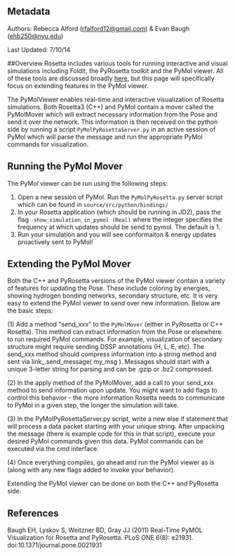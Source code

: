 ## Metadata
Authors: Rebecca Alford (rfalford12@gmail.com) & Evan Baugh (ehb250@nyu.edu)

Last Updated: 7/10/14

##Overview
Rosetta includes various tools for running interactive and visual simulations including Foldit, the PyRosetta toolkit and the PyMol viewer. All of these tools are discussed broadly [here](https://www.rosettacommons.org/docs/latest/graphics-and-guis.html), but this page will specifically focus on extending features in the PyMol viewer. 

The PyMolViewer enables real-time and interactive visualization of Rosetta simulations. Both Rosetta3 (C++) and PyMol contain a mover called the PyMolMover which will extract necessary information from the Pose and send it over the network. This information is then received on the python side by running a script `PyMolPyRosettaServer.py` in an active session of PyMol which will parse the message and run the appropriate PyMol commands for visualization. 

## Running the PyMol Mover
The PyMol viewer can be run using the following steps: 
1. Open a new session of PyMol. Run the `PyMolPyRosetta.py` server script which can be found in `source/src/python/bindings/`
2. In your Rosetta application (which should be running in JD2), pass the flag `-show_simulation_in_pymol (Real)` where the integer specifies the frequency at which updates should be send to pymol. The default is 1. 
3. Run your simulation and you will see conformaiton & energy updates proactively sent to PyMol!

## Extending the PyMol Mover
Both the C++ and PyRosetta versions of the PyMol viewer contain a variety of features for updating the Pose. These include coloring by energies, showing hydrogen bonding networks, secondary structure, etc. It is very easy to extend the PyMol viewer to send over new information. Below are the basic steps: 

(1) Add a method "send_xxx" to the `PyMolMover` (either in PyRosetta or C++ Rosetta). This method can extract information from the Pose or elsewhere to run required PyMol commands. For example, visualization of secondary structure might require sending DSSP annotations (H, L, E, etc). The send_xxx method should compress information into a string method and sent via link_.send_message( my_msg ). Messages should start with a unique 3-letter string for parsing and can be .gzip or .bz2 compressed. 

(2) In the apply method of the PyMolMover, add a call to your send_xxx method to send information upon update. You might want to add flags to control this behavior - the more information Rosetta needs to communicate to PyMol in a given step, the longer the simulation will take. 

(3) In the PyMolPyRosettaServer.py script, write a new else if statement that will process a data packet starting with your unique string. After unpacking the message (there is example code for this in that script), execute your desired PyMol commands given this data. PyMol commands can be executed via the cmd interface. 

(4) Once everything compiles, go ahead and run the PyMol viewer as is (along with any new flags added to invoke your behavior).  

Extending the PyMol viewer can be done on both the C++ and PyRosetta side. 

## References
Baugh EH, Lyskov S, Weitzner BD, Gray JJ (2011) Real-Time PyMOL Visualization for Rosetta and PyRosetta. PLoS ONE 6(8): e21931. doi:10.1371/journal.pone.0021931